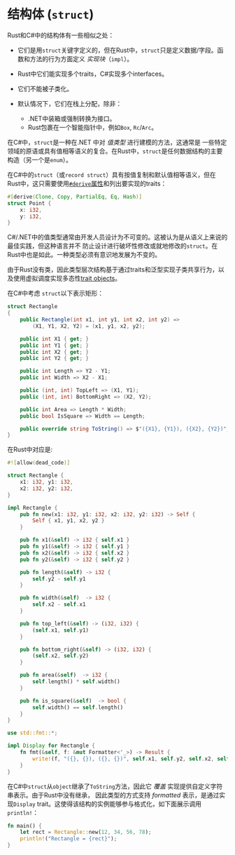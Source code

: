# 结构体 (`struct`)

Rust和C#中的结构体有一些相似之处：

- 它们是用`struct`关键字定义的，但在Rust中，`struct`只是定义数据/字段。函数和方法的行为方面定义 _实现块_（`impl`）。

- Rust中它们能实现多个traits，C#实现多个interfaces。

- 它们不能被子类化。

- 默认情况下，它们在栈上分配，除非：
  - .NET中装箱或强制转换为接口。
  - Rust包裹在一个智能指针中，例如`Box`, `Rc`/`Arc`。

在C#中，`struct`是一种在.NET 中对 _值类型_ 进行建模的方法，这通常是
一些特定领域的原语或具有值相等语义的复合。在Rust中，`struct`是任何数据结构的主要构造（另一个是`enum`）。

在C#中的`struct`（或`record struct`）具有按值复制和默认值相等语义，但在Rust中，这只需要使用[`#derive`属性][derive]和列出要实现的traits：

  [derive]: https://doc.rust-lang.org/stable/reference/attributes/derive.html

```rust
#[derive(Clone, Copy, PartialEq, Eq, Hash)]
struct Point {
    x: i32,
    y: i32,
}
```

C#/.NET中的值类型通常由开发人员设计为不可变的。这被认为是从语义上来说的最佳实践，但这种语言并不
防止设计进行破坏性修改或就地修改的`struct`。在Rust中也是如此。一种类型必须有意识地发展为不变的。

由于Rust没有类，因此类型层次结构基于通过traits和泛型实现子类共享行为，以及使用虚拟调度实现多态性[trait objects]。

  [trait objects]: https://doc.rust-lang.org/book/ch17-02-trait-objects.html#using-trait-objects-that-allow-for-values-of-different-types

在C#中考虑 `struct`以下表示矩形：

```c#
struct Rectangle
{
    public Rectangle(int x1, int y1, int x2, int y2) =>
        (X1, Y1, X2, Y2) = (x1, y1, x2, y2);

    public int X1 { get; }
    public int Y1 { get; }
    public int X2 { get; }
    public int Y2 { get; }

    public int Length => Y2 - Y1;
    public int Width => X2 - X1;

    public (int, int) TopLeft => (X1, Y1);
    public (int, int) BottomRight => (X2, Y2);

    public int Area => Length * Width;
    public bool IsSquare => Width == Length;

    public override string ToString() => $"({X1}, {Y1}), ({X2}, {Y2})";
}
```

在Rust中对应是:

```rust
#![allow(dead_code)]

struct Rectangle {
    x1: i32, y1: i32,
    x2: i32, y2: i32,
}

impl Rectangle {
    pub fn new(x1: i32, y1: i32, x2: i32, y2: i32) -> Self {
        Self { x1, y1, x2, y2 }
    }

    pub fn x1(&self) -> i32 { self.x1 }
    pub fn y1(&self) -> i32 { self.y1 }
    pub fn x2(&self) -> i32 { self.x2 }
    pub fn y2(&self) -> i32 { self.y2 }

    pub fn length(&self) -> i32 {
        self.y2 - self.y1
    }

    pub fn width(&self)  -> i32 {
        self.x2 - self.x1
    }

    pub fn top_left(&self) -> (i32, i32) {
        (self.x1, self.y1)
    }

    pub fn bottom_right(&self) -> (i32, i32) {
        (self.x2, self.y2)
    }

    pub fn area(&self)  -> i32 {
        self.length() * self.width()
    }

    pub fn is_square(&self)  -> bool {
        self.width() == self.length()
    }
}

use std::fmt::*;

impl Display for Rectangle {
    fn fmt(&self, f: &mut Formatter<'_>) -> Result {
        write!(f, "({}, {}), ({}, {})", self.x1, self.y2, self.x2, self.y2)
    }
}
```

在C#中`struct`从`object`继承了`ToString`方法，因此它 _覆盖_ 实现提供自定义字符串表示。由于Rust中没有继承，
因此类型的方式支持 _formatted_ 表示，是通过实现`Display` trait。这使得该结构的实例能够参与格式化，如下面展示调用 `println!`：

```rust
fn main() {
    let rect = Rectangle::new(12, 34, 56, 78);
    println!("Rectangle = {rect}");
}
```

